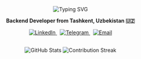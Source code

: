 <div align="center">

  <!-- Typewriter text -->
  <img src="https://readme-typing-svg.demolab.com?font=Courier+New&size=22&pause=1000&color=000000&center=true&vCenter=true&width=300&lines=Hey..+I'm+Abdulaziz" alt="Typing SVG" />

  <br/>

  <p><strong>Backend Developer from Tashkent, Uzbekistan 🇺🇿</strong></p>

  <!-- Contact -->
  <p>
    <a href="https://www.linkedin.com/in/abdulaziz-akbarov-a3186b31a/">
      <img src="https://img.shields.io/badge/LinkedIn-grey?style=flat&logo=linkedin&logoColor=black" alt="LinkedIn"/>
    </a>
    &nbsp;
    <a href="https://t.me/avexior">
      <img src="https://img.shields.io/badge/Telegram-grey?style=flat&logo=telegram&logoColor=black" alt="Telegram"/>
    </a>
    &nbsp;
    <a href="mailto:a.abdulaziz3110@gmail.com">
      <img src="https://img.shields.io/badge/Email-grey?style=flat&logo=gmail&logoColor=black" alt="Email"/>
    </a>
  </p>

  <br/>

  <!-- GitHub Stats -->
  <img src="https://github-profile-summary-cards.vercel.app/api/cards/profile-details?username=avexior&theme=default" alt="GitHub Stats"/>
  <img src="https://github-readme-streak-stats.herokuapp.com/?user=avexior&theme=default" alt="Contribution Streak"/>

</div>
